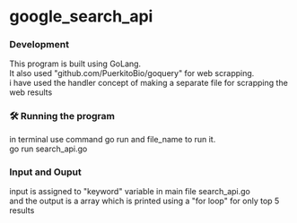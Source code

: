 # google_search_api
<h3>Development</h3>
This program is built using GoLang.<br>
It also used "github.com/PuerkitoBio/goquery" for web scrapping.<br>
i have used the handler concept of making a separate file for scrapping the web results<br>

<h3>🛠 Running the program</h3>
in terminal use command go run and file_name to run it.<br>
go run search_api.go

<h3>Input and Ouput</h3>
input is assigned to "keyword" variable in main file search_api.go<br>
and the output is a array which is printed using a "for loop" for only top 5 results
